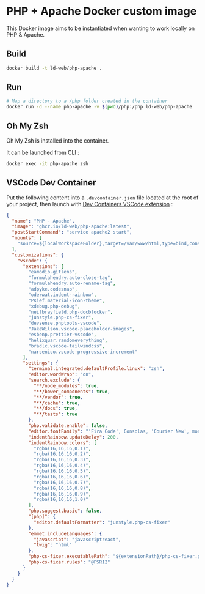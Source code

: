 # PHP + Apache Docker custom image

This Docker image aims to be instantiated when wanting to work locally on PHP & Apache.

## Build

```bash
docker build -t ld-web/php-apache .
```

## Run

```bash
# Map a directory to a /php folder created in the container
docker run -d --name php-apache -v $(pwd)/php:/php ld-web/php-apache
```

## Oh My Zsh

Oh My Zsh is installed into the container.

It can be launched from CLI :

```bash
docker exec -it php-apache zsh
```

## VSCode Dev Container

Put the following content into a `.devcontainer.json` file located at the root of your project, then launch with [Dev Containers VSCode extension](https://marketplace.visualstudio.com/items?itemName=ms-vscode-remote.remote-containers) :

```json
{
  "name": "PHP - Apache",
  "image": "ghcr.io/ld-web/php-apache:latest",
  "postStartCommand": "service apache2 start",
  "mounts": [
    "source=${localWorkspaceFolder},target=/var/www/html,type=bind,consistency=cached"
  ],
  "customizations": {
    "vscode": {
      "extensions": [
        "eamodio.gitlens",
        "formulahendry.auto-close-tag",
        "formulahendry.auto-rename-tag",
        "adpyke.codesnap",
        "oderwat.indent-rainbow",
        "PKief.material-icon-theme",
        "xdebug.php-debug",
        "neilbrayfield.php-docblocker",
        "junstyle.php-cs-fixer",
        "devsense.phptools-vscode",
        "JakeWilson.vscode-placeholder-images",
        "esbenp.prettier-vscode",
        "helixquar.randomeverything",
        "bradlc.vscode-tailwindcss",
        "narsenico.vscode-progressive-increment"
      ],
      "settings": {
        "terminal.integrated.defaultProfile.linux": "zsh",
        "editor.wordWrap": "on",
        "search.exclude": {
          "**/node_modules": true,
          "**/bower_components": true,
          "**/vendor": true,
          "**/cache": true,
          "**/docs": true,
          "**/tests": true
        },
        "php.validate.enable": false,
        "editor.fontFamily": "'Fira Code', Consolas, 'Courier New', monospace",
        "indentRainbow.updateDelay": 200,
        "indentRainbow.colors": [
          "rgba(16,16,16,0.1)",
          "rgba(16,16,16,0.2)",
          "rgba(16,16,16,0.3)",
          "rgba(16,16,16,0.4)",
          "rgba(16,16,16,0.5)",
          "rgba(16,16,16,0.6)",
          "rgba(16,16,16,0.7)",
          "rgba(16,16,16,0.8)",
          "rgba(16,16,16,0.9)",
          "rgba(16,16,16,1.0)"
        ],
        "php.suggest.basic": false,
        "[php]": {
          "editor.defaultFormatter": "junstyle.php-cs-fixer"
        },
        "emmet.includeLanguages": {
          "javascript": "javascriptreact",
          "twig": "html"
        },
        "php-cs-fixer.executablePath": "${extensionPath}/php-cs-fixer.phar",
        "php-cs-fixer.rules": "@PSR12"
      }
    }
  }
}
```
